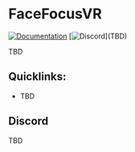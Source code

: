 # FaceFocusVR

[![Documentation](https://shields.io/badges)](TBD)
[![Discord]([https://img.shields.io/discord/1078124408775901204](https://shields.io/badges))](TBD)

TBD

## Quicklinks:
  + TBD



## Discord
TBD
